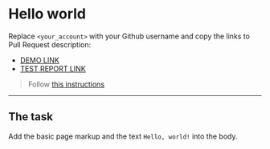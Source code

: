 # Hello world
Replace `<your_account>` with your Github username and copy the links to Pull Request description:
- [DEMO LINK](https://AMahalias.github.io/layout_hello-world/)
- [TEST REPORT LINK](https://AMahalias.github.io/layout_hello-world/report/html_report/)

> Follow [this instructions](https://mate-academy.github.io/layout_task-guideline/#how-to-solve-the-layout-tasks-on-github)
___

## The task 
Add the basic page markup and the text `Hello, world!` into the body.
